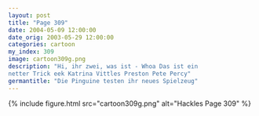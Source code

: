 ```yaml
---
layout: post
title: "Page 309"
date: 2004-05-09 12:00:00
date_orig: 2003-05-29 12:00:00
categories: cartoon
my_index: 309
image: cartoon309g.png
description: "Hi, ihr zwei, was ist - Whoa Das ist ein
netter Trick eek Katrina Vittles Preston Pete Percy"
germantitle: "Die Pinguine testen ihr neues Spielzeug"
---
```


{% include figure.html src="cartoon309g.png" alt="Hackles Page 309"  %}
